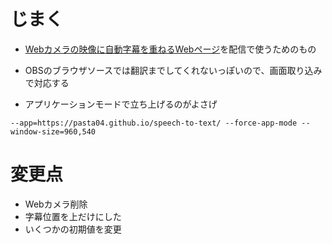 # じまく

- [Webカメラの映像に自動字幕を重ねるWebページ](https://github.com/1heisuzuki/speech-to-text-webcam-overlay)を配信で使うためのもの

- OBSのブラウザソースでは翻訳までしてくれないっぽいので、画面取り込みで対応する

- アプリケーションモードで立ち上げるのがよさげ
```
--app=https://pasta04.github.io/speech-to-text/ --force-app-mode --window-size=960,540
```

# 変更点
- Webカメラ削除
- 字幕位置を上だけにした
- いくつかの初期値を変更
